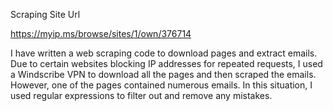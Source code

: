 Scraping Site Url

https://myip.ms/browse/sites/1/own/376714

I have written a web scraping code to download pages and extract emails. Due to certain websites blocking IP addresses for repeated requests, I used a Windscribe VPN to download all the pages and then scraped the emails. However, one of the pages contained numerous emails. In this situation, I used regular expressions to filter out and remove any mistakes.
